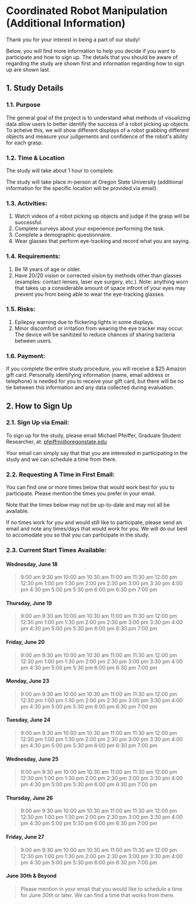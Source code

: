 # Coordinated Robot Manipulation (Additional Information)

Thank you for your interest in being a part of our study! 

Below, you will find more information to help you decide if you want to participate and how to sign up. The details that you should be aware of regarding the study are shown first and information regarding how to sign up are shown last.



## 1. Study Details

### 1.1. Purpose

The general goal of the project is to understand what methods of visualizing data allow users to better identify the success of a robot picking up objects. To acheive this, we will show different displays of a robot grabbing different objects and measure your judgements and confidence of the robot's ability for each grasp.

### 1.2. Time & Location

The study will take about 1 hour to complete. 

The study will take place in-person at Oregon State University (additional information for the specific location will be provided via email).

### 1.3. Activities:

1. Watch videos of a robot picking up objects and judge if the grasp will be successful.
2. Complete surveys about your experience performing the task.
3. Complete a demographic questionnaire.
4. Wear glasses that perform eye-tracking and record what you are saying. 

### 1.4. Requirements:

1. Be 18 years of age or older.
2. Have 20/20 vision or corrected vision by methods other than glasses (examples: contact lenses, laser eye surgery, etc.). Note: anything worn that takes up a considerable amount of space infront of your eyes may prevent you from being able to wear the eye-tracking glasses.

### 1.5. Risks:

1. Epilepsy warning due to flickering lights in some displays.
2. Minor discomfort or irritation from wearing the eye tracker may occur. The device will be sanitized to reduce chances of sharing bacteria between users.

### 1.6. Payment: 
If you complete the entire study procedure, you will receive a $25 Amazon gift card. Personally identifying information (name, email address or telephone) is needed for you to receive your gift card, but there will be no tie between this information and any data collected during evaluation.



## 2. How to Sign Up

### 2.1. Sign Up via Email:

To sign up for the study, please email Michael Pfeiffer, Graduate Student Researcher, at: pfeiffmi@oregonstate.edu

Your email can simply say that that you are interested in participating in the study and we can schedule a time from there. 

### 2.2. Requesting A Time in First Email:

You can find one or more times below that would work best for you to participate. Please mention the times you prefer in your email. 

Note that the times below may not be up-to-date and may not all be available.

If no times work for you and would still like to participate, please send an email and note any times/days that would work for you. We will do our best to accomodate you so that you can participate in the study.

### 2.3. Current Start Times Available:

#### Wednesday, June 18

> 9:00 am
> 9:30 am
> 10:00 am
> 10:30 am
> 11:00 am
> 11:30 am
> 12:00 pm
> 12:30 pm
> 1:00 pm
> 1:30 pm
> 2:00 pm
> 2:30 pm
> 3:00 pm
> 3:30 pm
> 4:00 pm
> 4:30 pm
> 5:00 pm
> 5:30 pm
> 6:00 pm
> 6:30 pm
> 7:00 pm

#### Thursday, June 19

> 9:00 am
> 9:30 am
> 10:00 am
> 10:30 am
> 11:00 am
> 11:30 am
> 12:00 pm
> 12:30 pm
> 1:00 pm
> 1:30 pm
> 2:00 pm
> 2:30 pm
> 3:00 pm
> 3:30 pm
> 4:00 pm
> 4:30 pm
> 5:00 pm
> 5:30 pm
> 6:00 pm
> 6:30 pm
> 7:00 pm

#### Friday, June 20

> 9:00 am
> 9:30 am
> 10:00 am
> 10:30 am
> 11:00 am
> 11:30 am
> 12:00 pm
> 12:30 pm
> 1:00 pm
> 1:30 pm
> 2:00 pm
> 2:30 pm
> 3:00 pm
> 3:30 pm
> 4:00 pm
> 4:30 pm
> 5:00 pm
> 5:30 pm
> 6:00 pm
> 6:30 pm
> 7:00 pm

#### Monday, June 23

> 9:00 am
> 9:30 am
> 10:00 am
> 10:30 am
> 11:00 am
> 11:30 am
> 12:00 pm
> 12:30 pm
> 1:00 pm
> 1:30 pm
> 2:00 pm
> 2:30 pm
> 3:00 pm
> 3:30 pm
> 4:00 pm
> 4:30 pm
> 5:00 pm
> 5:30 pm
> 6:00 pm
> 6:30 pm
> 7:00 pm

#### Tuesday, June 24

> 9:00 am
> 9:30 am
> 10:00 am
> 10:30 am
> 11:00 am
> 11:30 am
> 12:00 pm
> 12:30 pm
> 1:00 pm
> 1:30 pm
> 2:00 pm
> 2:30 pm
> 3:00 pm
> 3:30 pm
> 4:00 pm
> 4:30 pm
> 5:00 pm
> 5:30 pm
> 6:00 pm
> 6:30 pm
> 7:00 pm

#### Wednesday, June 25

> 9:00 am
> 9:30 am
> 10:00 am
> 10:30 am
> 11:00 am
> 11:30 am
> 12:00 pm
> 12:30 pm
> 1:00 pm
> 1:30 pm
> 2:00 pm
> 2:30 pm
> 3:00 pm
> 3:30 pm
> 4:00 pm
> 4:30 pm
> 5:00 pm
> 5:30 pm
> 6:00 pm
> 6:30 pm
> 7:00 pm

#### Thursday, June 26

> 9:00 am
> 9:30 am
> 10:00 am
> 10:30 am
> 11:00 am
> 11:30 am
> 12:00 pm
> 12:30 pm
> 1:00 pm
> 1:30 pm
> 2:00 pm
> 2:30 pm
> 3:00 pm
> 3:30 pm
> 4:00 pm
> 4:30 pm
> 5:00 pm
> 5:30 pm
> 6:00 pm
> 6:30 pm
> 7:00 pm

#### Friday, June 27

> 9:00 am
> 9:30 am
> 10:00 am
> 10:30 am
> 11:00 am
> 11:30 am
> 12:00 pm
> 12:30 pm
> 1:00 pm
> 1:30 pm
> 2:00 pm
> 2:30 pm
> 3:00 pm
> 3:30 pm
> 4:00 pm
> 4:30 pm
> 5:00 pm
> 5:30 pm
> 6:00 pm
> 6:30 pm
> 7:00 pm

#### June 30th & Beyond

> Please mention in your email that you would like to schedule a time for June 30th or later. We can find a time that works from there.

